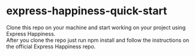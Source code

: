 # express-happiness-quick-start

Clone this repo on your machine and start working on your project using Express Happiness.
<br/>
After you clone the repo just run npm install and follow the instructions on the official Express Happiness repo.